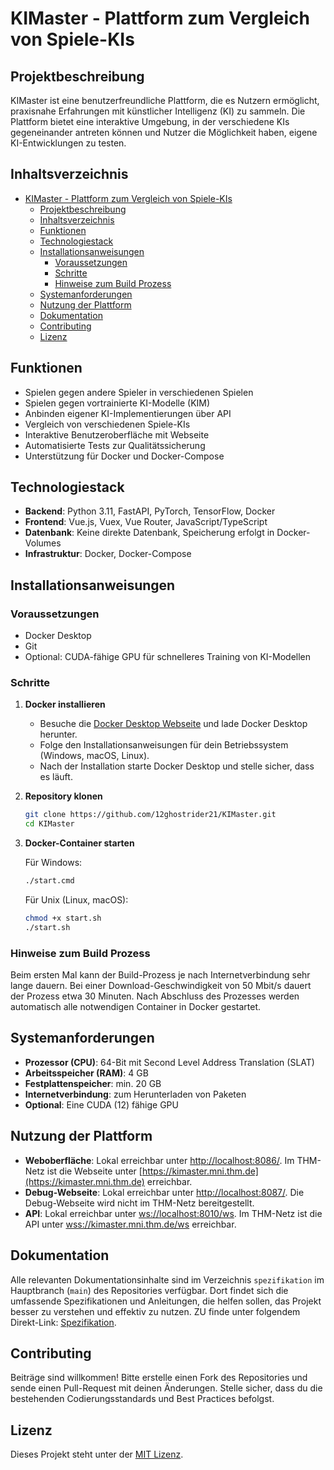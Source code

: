 
# KIMaster - Plattform zum Vergleich von Spiele-KIs

## Projektbeschreibung

KIMaster ist eine benutzerfreundliche Plattform, die es Nutzern ermöglicht, praxisnahe Erfahrungen mit künstlicher Intelligenz (KI) zu sammeln. Die Plattform bietet eine interaktive Umgebung, in der verschiedene KIs gegeneinander antreten können und Nutzer die Möglichkeit haben, eigene KI-Entwicklungen zu testen.

## Inhaltsverzeichnis

- [KIMaster - Plattform zum Vergleich von Spiele-KIs](#kimaster---plattform-zum-vergleich-von-spiele-kis)
  - [Projektbeschreibung](#projektbeschreibung)
  - [Inhaltsverzeichnis](#inhaltsverzeichnis)
  - [Funktionen](#funktionen)
  - [Technologiestack](#technologiestack)
  - [Installationsanweisungen](#installationsanweisungen)
    - [Voraussetzungen](#voraussetzungen)
    - [Schritte](#schritte)
    - [Hinweise zum Build Prozess](#hinweise-zum-build-prozess)
  - [Systemanforderungen](#systemanforderungen)
  - [Nutzung der Plattform](#nutzung-der-plattform)
  - [Dokumentation](#dokumentation)
  - [Contributing](#contributing)
  - [Lizenz](#lizenz)

## Funktionen

- Spielen gegen andere Spieler in verschiedenen Spielen
- Spielen gegen vortrainierte KI-Modelle (KIM)
- Anbinden eigener KI-Implementierungen über API
- Vergleich von verschiedenen Spiele-KIs
- Interaktive Benutzeroberfläche mit Webseite
- Automatisierte Tests zur Qualitätssicherung
- Unterstützung für Docker und Docker-Compose

## Technologiestack

- **Backend**: Python 3.11, FastAPI, PyTorch, TensorFlow, Docker
- **Frontend**: Vue.js, Vuex, Vue Router, JavaScript/TypeScript
- **Datenbank**: Keine direkte Datenbank, Speicherung erfolgt in Docker-Volumes
- **Infrastruktur**: Docker, Docker-Compose

## Installationsanweisungen

### Voraussetzungen

- Docker Desktop
- Git
- Optional: CUDA-fähige GPU für schnelleres Training von KI-Modellen

### Schritte

1. **Docker installieren**
   - Besuche die [Docker Desktop Webseite](https://www.docker.com/products/docker-desktop) und lade Docker Desktop herunter.
   - Folge den Installationsanweisungen für dein Betriebssystem (Windows, macOS, Linux).
   - Nach der Installation starte Docker Desktop und stelle sicher, dass es läuft.

2. **Repository klonen**

   ```sh
   git clone https://github.com/12ghostrider21/KIMaster.git
   cd KIMaster
   ```

3. **Docker-Container starten**

   Für Windows:
   ```sh
   ./start.cmd
   ```

   Für Unix (Linux, macOS):
   ```sh
   chmod +x start.sh
   ./start.sh
   ```

### Hinweise zum Build Prozess

Beim ersten Mal kann der Build-Prozess je nach Internetverbindung sehr lange dauern. Bei einer Download-Geschwindigkeit von 50 Mbit/s dauert der Prozess etwa 30 Minuten. Nach Abschluss des Prozesses werden automatisch alle notwendigen Container in Docker gestartet.

## Systemanforderungen

- **Prozessor (CPU)**: 64-Bit mit Second Level Address Translation (SLAT)
- **Arbeitsspeicher (RAM)**: 4 GB
- **Festplattenspeicher**: min. 20 GB
- **Internetverbindung**: zum Herunterladen von Paketen
- **Optional**: Eine CUDA (12) fähige GPU

## Nutzung der Plattform

- **Weboberfläche**: Lokal erreichbar unter [http://localhost:8086/](http://localhost:8086/). Im THM-Netz ist die Webseite unter [https://kimaster.mni.thm.de](https://kimaster.mni.thm.de) erreichbar.
- **Debug-Webseite**: Lokal erreichbar unter [http://localhost:8087/](http://localhost:8087/). Die Debug-Webseite wird nicht im THM-Netz bereitgestellt.
- **API**: Lokal erreichbar unter [ws://localhost:8010/ws](ws://localhost:8010/ws). Im THM-Netz ist die API unter [wss://kimaster.mni.thm.de/ws](wss://kimaster.mni.thm.de/ws) erreichbar.

## Dokumentation

Alle relevanten Dokumentationsinhalte sind im Verzeichnis `spezifikation` im Hauptbranch (`main`) des Repositories verfügbar. Dort findet sich die umfassende Spezifikationen und Anleitungen, die helfen sollen, das Projekt besser zu verstehen und effektiv zu nutzen. ZU finde unter folgendem Direkt-Link: [Spezifikation](https://github.com/12ghostrider21/KIMaster/tree/main/Spezifikation).

## Contributing

Beiträge sind willkommen! Bitte erstelle einen Fork des Repositories und sende einen Pull-Request mit deinen Änderungen. Stelle sicher, dass du die bestehenden Codierungsstandards und Best Practices befolgst.

## Lizenz

Dieses Projekt steht unter der [MIT Lizenz](LICENSE).
